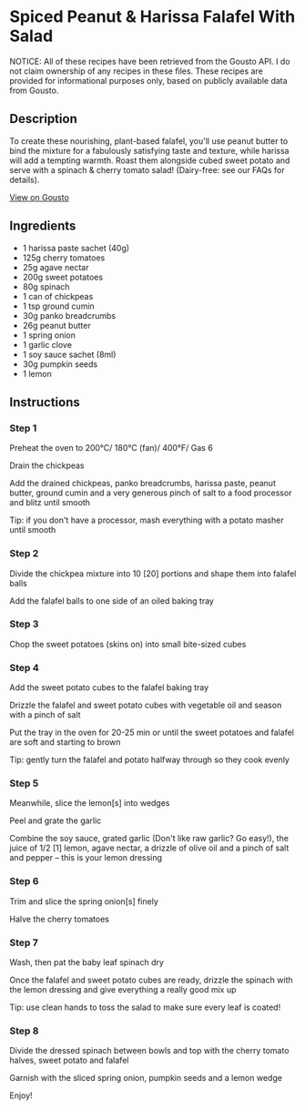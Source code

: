 # Spiced Peanut & Harissa Falafel With Salad

NOTICE: All of these recipes have been retrieved from the Gousto API. I do not claim ownership of any recipes in these files. These recipes are provided for informational purposes only, based on publicly available data from Gousto.

## Description

To create these nourishing, plant-based falafel, you'll use peanut butter to bind the mixture for a fabulously satisfying taste and texture, while harissa will add a tempting warmth. Roast them alongside cubed sweet potato and serve with a spinach & cherry tomato salad! (Dairy-free: see our FAQs for details).

[View on Gousto](https://www.gousto.co.uk/recipes/cookbook/spiced-peanut-harissa-falafel-with-salad)

## Ingredients

- 1 harissa paste sachet (40g)
- 125g cherry tomatoes
- 25g agave nectar
- 200g sweet potatoes
- 80g spinach 
- 1 can of chickpeas
- 1 tsp ground cumin
- 30g panko breadcrumbs
- 26g peanut butter
- 1 spring onion
- 1 garlic clove
- 1 soy sauce sachet (8ml)
- 30g pumpkin seeds
- 1 lemon

## Instructions


### Step 1

Preheat the oven to 200°C/ 180°C (fan)/ 400°F/ Gas 6


Drain the chickpeas


Add the drained chickpeas, panko breadcrumbs, harissa paste, peanut butter, ground cumin and a very generous pinch of salt to a food processor and blitz until smooth


Tip: if you don't have a processor, mash everything with a potato masher until smooth


### Step 2

Divide the chickpea mixture into 10 <span class="text-danger">[20]</span> portions and shape them into falafel balls<br />


Add the falafel balls to one side of an oiled baking tray<br />


### Step 3

Chop the sweet potatoes (skins on) into small bite-sized cubes


### Step 4

Add the sweet potato cubes to the falafel baking tray 


Drizzle the falafel and sweet potato cubes with vegetable oil and season with a pinch of salt


Put the tray in the oven for 20-25 min or until the sweet potatoes and falafel are soft and starting to brown


Tip: gently turn the falafel and potato halfway through so they cook evenly


### Step 5

Meanwhile, slice the lemon<span class="text-danger">[s]</span> into wedges


Peel and grate the garlic 


Combine the soy sauce, grated garlic (Don't like raw garlic? Go easy!), the juice of 1/2 <span class="text-danger">[1]</span> lemon, agave nectar, a drizzle of olive oil and a pinch of salt and pepper – this is your lemon dressing


### Step 6

Trim and slice the spring onion<span class="text-danger">[s]</span> finely


Halve the cherry tomatoes


### Step 7

Wash, then pat the baby leaf spinach dry


Once the falafel and sweet potato cubes are ready, drizzle the spinach with the lemon dressing and give everything a really good mix up


Tip: use clean hands to toss the salad to make sure every leaf is coated!

### Step 8

Divide the dressed spinach between bowls and top with the cherry tomato halves, sweet potato and falafel 


Garnish with the sliced spring onion, pumpkin seeds and a lemon wedge


Enjoy!

